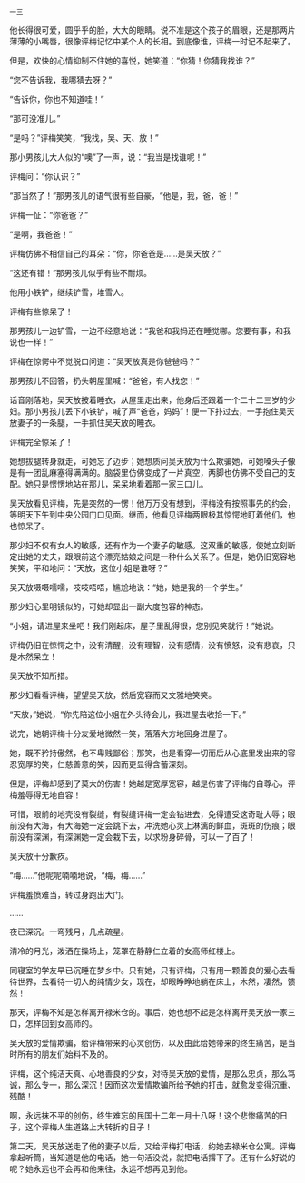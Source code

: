     一三 

   他长得很可爱，圆乎乎的脸，大大的眼睛。说不准是这个孩子的眉眼，还是那两片薄薄的小嘴唇，很像评梅记忆中某个人的长相。到底像谁，评梅一时记不起来了。

   但是，欢快的心情抑制不住她的喜悦，她笑道：“你猜！你猜我找谁？”

   “您不告诉我，我哪猜去呀？”

   “告诉你，你也不知道哇！”

   “那可没准儿。”

   “是吗？”评梅笑笑，“我找，吴、天、放！”

   那小男孩儿大人似的“噢”了一声，说：“我当是找谁呢！”

   评梅问：“你认识？”

   “那当然了！”那男孩儿的语气很有些自豪，“他是，我，爸，爸！”

   评梅一怔：“你爸爸？”

   “是啊，我爸爸！”

   评梅仿佛不相信自己的耳朵：“你，你爸爸是……是吴天放？”

   “这还有错！”那男孩儿似乎有些不耐烦。

   他用小铁铲，继续铲雪，堆雪人。

   评梅有些惊呆了！

   那男孩儿一边铲雪，一边不经意地说：“我爸和我妈还在睡觉哪。您要有事，和我说也一样！”

   评梅在惊愕中不觉脱口问道：“吴天放真是你爸爸吗？”

   那男孩儿不回答，扔头朝屋里喊：“爸爸，有人找您！”

   话音刚落地，吴天放披着睡衣，从屋里走出来，他身后还跟着一个二十二三岁的少妇。那小男孩儿丢下小铁铲，喊了声“爸爸，妈妈”！便一下扑过去，一手抱住吴天放妻子的一条腿，一手抓住吴天放的睡衣。

   评梅完全惊呆了！

   她想拔腿转身就走，可她忘了迈步；她想质问吴天放为什么欺骗她，可她嗓头子像是有一团乱麻塞得满满的。脑袋里仿佛变成了一片真空，两脚也仿佛不受自己的支配。她只是愣愣地站在那儿，呆呆地看着那一家三口儿。

   吴天放看见评梅，先是突然的一愣！他万万没有想到，评梅没有按照事先的约会，等明天下午到中央公园门口见面。继而，他看见评梅两眼极其惊愕地盯着他们，他也惊呆了。

   那少妇不仅有女人的敏感，还有作为一个妻子的敏感。这双重的敏感，使她立刻断定出她的丈夫，跟眼前这个漂亮姑娘之间是一种什么关系了。但是，她仍旧宽容地笑笑，平和地问：“天放，这位小姐是谁呀？”

   吴天放嗫嗫嚅嚅，吱吱唔唔，尴尬地说：“她，她是我的一个学生。”

   那少妇心里明镜似的，可她却显出一副大度包容的神态。

   “小姐，请进屋来坐吧！我们刚起床，屋子里乱得很，您别见笑就行！”她说。

   评梅仍旧在惊愕之中，没有清醒，没有理智，没有感情，没有愤怒，没有悲哀，只是木然呆立！

   吴天放不知所措。

   那少妇看看评梅，望望吴天放，然后宽容而又文雅地笑笑。

   “天放，”她说，“你先陪这位小姐在外头待会儿，我进屋去收拾一下。”

   说完，她朝评梅十分友爱地微然一笑，落落大方地回身进屋了。

   她，既不矜持傲然，也不卑贱鄙俗；那笑，也是看穿一切而后从心底里发出来的容忍宽厚的笑，仁慈善意的笑，因而更显得含蓄深刻。

   但是，评梅却感到了莫大的伤害！她越是宽厚宽容，越是伤害了评梅的自尊心，评梅羞辱得无地自容！

   可惜，眼前的地壳没有裂缝，有裂缝评梅一定会钻进去，免得遭受这奇耻大辱；眼前没有大海，有大海她一定会跳下去，冲洗她心灵上淋漓的鲜血，斑斑的伤痕；眼前没有深渊，有深渊她一定会栽下去，以求粉身碎骨，可以一了百了！

   吴天放十分歉疚。

   “梅……”他呢呢喃喃地说，“梅，梅……”

   评梅羞愤难当，转过身跑出大门。

   ……

   夜已深沉。一弯残月，几点疏星。

   清冷的月光，泼洒在操场上，笼罩在静静仁立着的女高师红楼上。

   同寝室的学友早已沉睡在梦乡中。只有她，只有评梅，只有用一颗善良的爱心去看待世界，去看待一切人的纯情少女，现在，却眼睁睁地躺在床上，木然，凄然，馈然！

   那天，评梅不知是怎样离开禄米仓的。事后，她也想不起是怎样离开吴天放一家三口，怎样回到女高师的。

   吴天放的爱情欺骗，给评梅带来的心灵创伤，以及由此给她带来的终生痛苦，是当时所有的朋友们始料不及的。

   评梅，这个纯洁天真、心地善良的少女，对待吴天放的爱情，是那么忠贞，那么笃诚，那么专一，那么深沉！因而这次爱情欺骗所给予她的打击，就愈发变得沉重、残酷！

   啊，永远抹不平的创伤，终生难忘的民国十二年一月十八呀！这个悲惨痛苦的日子，这个评梅人生道路上大转折的日子！

   第二天，吴天放送走了他的妻子以后，又给评梅打电话，约她去禄米仓公寓。评梅拿起听筒，当知道是他的电话，她一句活没说，就把电话撂下了。还有什么好说的呢？她永远也不会再和他来往，永远不想再见到他。

